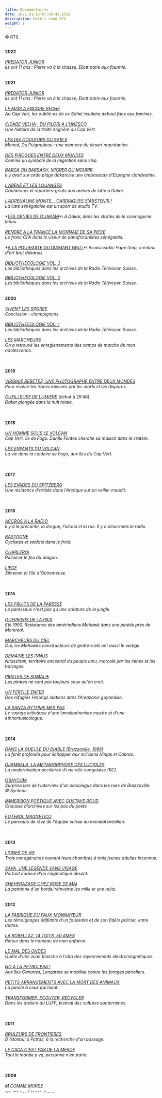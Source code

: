 ```yaml
---
title: Documentaires
date: 2021-01-15T07:09:42.256Z
description: here’s some RTS
weight: 1
---
```

© RTS

\
**2022**\
\
*[PREDATOR JUNIOR](https://www.rts.ch/audio-podcast/2022/audio/predator-junior-25807717.html)*\
*Ils ont 11 ans : Pierre va à la chasse, Eliott parle aux fourmis.*\
\
\
**2021**\
\
*[PREDATOR JUNIOR](https://www.rts.ch/audio-podcast/2022/audio/predator-junior-25807717.html)*\
*Ils ont 11 ans : Pierre va à la chasse, Eliott parle aux fourmis.*\
\
*[LE MAÏS A ENCORE SÉCHÉ](https://www.rts.ch/audio-podcast/2021/audio/point-de-fuite-cap-vert-le-mais-a-encore-seche-25787974.html)*\
*Au Cap Vert, les oublié-es de ce Sahel insulaire debout face aux famines.*\
\
*[CIDADE VELHA : DU PILORI A L'UNESCO](https://www.rts.ch/audio-podcast/2021/audio/point-de-fuite-du-pilori-a-l-unesco-l-histoire-de-la-traite-negriere-au-cap-vert-25787694.html)*\
*Une histoire de la traite négrière au Cap Vert.*\
\
*[LES DIX COULEURS DU SABLE](https://www.rts.ch/play/radio/point-de-fuite/audio/point-de-fuite-mauritanie--les-10-couleurs-du-sable?id=12420158)*\
*Monod, Du Puigaudeau : une mémoire du désert mauritanien.*\
\
*[DES PIROGUES ENTRE DEUX MONDES](https://www.rts.ch/audio-podcast/2021/audio/point-de-fuite-senegal-des-pirogues-entre-deux-mondes-25768259.html)*\
*Comme un symbole de la migration sans visa.*

*[BARÇA OU BARSAKH, MIGRER OU MOURIR](https://www.rts.ch/audio-podcast/2021/audio/point-de-fuite-au-senegal-barca-ou-barsakh-migrer-ou-mourir-25767900.html)*\
*Il y avait sur cette plage dakaroise une ambassade d'Espagne clandestine.*\
\
*[L'ARENE ET LES LOUANGES](https://www.rts.ch/play/radio/point-de-fuite/audio/point-de-fuite-la-lutte-senegalaise-larene-et-les-louanges-12?id=12423221)*\
*Cantatrices et reporters-griots aux arènes de lutte à Dakar.*\
\
*[L'ADRENALINE MONTE... CARDIAQUES S'ABSTENIR !](https://www.rts.ch/play/radio/point-de-fuite/audio/point-de-fuite-la-lutte-senegalaise-ladrenaline-monte-cardiaques-sabstenir-22?id=12425327)*\
*La lutte sénégalaise est un sport de studio TV.*\
\
*[LES GENIES DE OUAKAM](https://www.rts.ch/play/radio/point-de-fuite/audio/point-de-fuite-senegal-les-genies-de-ouakam-a-dakar?id=12405631#:~:text=Dans%20les%20strates%20invisibles%20du,et%20respect%20que%20les%20habitant.)*\
*A Dakar, dans les strates de la cosmogonie lébou.*\
\
*[RENDRE A LA FRANCE LA MONNAIE DE SA PIECE](https://www.rts.ch/play/radio/point-de-fuite/audio/point-de-fuite-senegal-franc-cfa-rendre-a-la-france-la-monnaie-de-sa-piece?id=12408787)*\
*Le franc CFA dans le viseur de panafricanistes sénégalais.*\
\
*[A LA POURSUITE DU DIAMANT BRUT](https://www.rts.ch/play/radio/point-de-fuite/audio/point-de-fuite-pape-diop--a-la-poursuite-du-diamant-brut?id=12451480#:~:text=Comme%20une%20obsession%2C%20le%20cr%C3%A9ateur,quartier%20de%20Medina%20%C3%A0%20Dakar.&text=De%20Dakar%20%C3%A0%20Lausanne%2C%20c,collectionneur%20Mamadou%20Diallo%2C%20alias%20Patin.)*\
*Insaisissable Pape Diop, créateur d'art brut dakarois.*\
\
*[BIBLIOTHECOLOGIE VOL. 3](https://www.rts.ch/play/radio/le-labo/audio/bibliothecologie-volume-iii?id=12122628)*\
*Les bibliothèques dans les archives de la Radio Télévision Suisse.*

*[BIBLIOTHECOLOGIE VOL. 2](https://www.rts.ch/play/radio/le-labo/audio/bibliothecologie-volume-ii?id=11981359)*\
*Les bibliothèques dans les archives de la Radio Télévision Suisse.*\
\
\
**2020**\
\
*[VIVENT LES SPORES](https://www.rts.ch/play/radio/le-labo/audio/vivent-les-spores?id=11712468)*\
*Conclusion : champignons.*\
\
*[BIBLIOTHECOLOGIE VOL. 1](https://www.rts.ch/play/radio/le-labo/audio/bibliothecologie-volume-i?id=11762839)*\
*Les bibliothèques dans les archives de la Radio Télévision Suisse.*\
\
*[LES MARCHEURS](https://www.rts.ch/play/radio/le-labo/audio/les-marcheurs?id=10974395)*\
*On a retrouvé les enregistrements des camps de marche de mon adolescence.*\
\
\
\
**2019**\
\
*[VIRGINIE REBETEZ, UNE PHOTOGRAPHE ENTRE DEUX MONDES](https://www.rts.ch/play/radio/le-labo/audio/virginie-rebetez-une-photographe-entre-deux-mondes?id=10916094)*\
*Pour révéler les traces laissées par les morts et les disparus.*\
\
*[CUEILLEUSE DE LUMIERE](https://www.rts.ch/play/radio/le-labo/audio/dakar-le-grand-voyage?id=10104577)* (début à 29'48)\
*Dakar plongée dans la nuit totale.*\
\
\
\
**2018**\
\
*[UN HOMME SOUS LE VOLCAN](https://www.rts.ch/play/radio/le-labo/audio/un-homme-sous-le-volcan?id=10072410)*\
*Cap Vert, île de Fogo. Danilo Fontes cherche sa maison dans le cratère.*\
\
*[LES ENFANTS DU VOLCAN](https://www.rts.ch/play/radio/a-labordage/audio/point-de-fuite-les-enfants-du-volcan?id=9329855)*\
*La vie dans la caldeira de Fogo, aux îles du Cap Vert.* \
\
\
\
**2017**\
\
*[LES EVADES DU SPITZBERG](https://www.rts.ch/play/radio/le-labo/audio/les-evades-du-spitzberg?id=9000265&station=a83f29dee7a5d0d3f9fccdb9c92161b1afb512db)*\
*Une résidence d'artiste dans l'Arctique sur un voilier maudit.*\
\
\
\
**2016**\
\
*[ACCROS A LA RADIO](https://pages.rts.ch/espace-2/programmes/le-labo/7796399-le-labo-du-26-06-2016.html)*\
*Il y a la précarité, la drogue, l'alcool et la rue. Il y a désormais la radio.*\
\
*[BASTOGNE](https://www.rts.ch/play/radio/detours/audio/bastogne-cyclistes-et-soldats-dans-le-froid?id=7700554)*\
*Cyclistes et soldats dans le froid.*\
\
*[CHARLEROI](https://www.rts.ch/play/radio/detours/audio/charleroi-rallumer-le-feu-du-dragon?id=7725356)*\
*Rallumer le feu du dragon.*\
\
*[LIEGE](https://www.rts.ch/play/radio/detours/audio/liege-simenon-et-lle-doutremeuse?id=7702561)*\
*Simenon et l'île d'Outremeuse.*\
\
\
\
**2015**\
\
*[LES FRUITS DE LA PARESSE](https://www.rts.ch/play/radio/le-labo/audio/le-labo?id=7216895)*\
*Le paresseux n'est pas qu'une créature de la jungle.*\
\
*[GUERRIERS DE LA PAIX](https://www.rts.ch/play/radio/le-labo/audio/guerriers-de-la-paix?id=6694739)*\
*Eté 1990. Résistance des amérindiens Mohawk dans une pinède près de Montréal.*\
\
*[MARCHEURS DU CIEL](https://www.rts.ch/play/radio/le-labo/audio/marcheurs-du-ciel?id=6427512)*\
*Oui, les Mohawks constructeurs de gratte-ciels ont aussi le vertige.*\
\
*[DEMAINE LES INNUS](https://www.rts.ch/play/radio/le-labo/audio/le-labo?id=6731666)*\
*Nitassinan, territoire ancestral du peuple Innu, morcelé par les mines et les barrages.*\
\
*[PIRATES DE SOMALIE](https://pages.rts.ch/espace-2/programmes/le-labo/6376865-le-labo-du-04-01-2015.html)*\
*Les pirates ne sont pas toujours ceux qu'on croit.*\
\
*[UN FERTILE ENFER](https://www.rts.ch/play/radio/le-labo/audio/un-fertile-enfer?id=7315132)*\
*Des réfugiés Hmongs laotiens dans l'Amazonie guyanaise.*\
\
*[LA SANZA RYTHME MES PAS](https://pages.rts.ch/espace-2/programmes/le-labo/6631887-le-labo-du-12-04-2015.html)*\
*Le voyage initiatique d'une lamellophoniste muette et d'une ethnomusicologue.*\
\
\
\
**2014**\
\
*[DANS LA GUEULE DU DIABLE (Brazzaville, 1998)](https://www.rts.ch/play/radio/le-labo/audio/dans-la-gueule-du-diable-brazzaville-1998?id=5463641)*\
*La forêt profonde pour échapper aux miliciens Ninjas et Cobras.*\
\
*[DJAMBALA, LA METAMORPHOSE DES LUCIOLES](https://www.rts.ch/play/radio/le-labo/audio/djambala-la-metamorphose-des-lucioles?id=5616947)*\
*La modernisation accélérée d'une ville congolaise (RC).*\
\
[OBAYOUM](http://syntone.fr/obayoum-par-jonas-pool/)\
*Surprise lors de l'interview d'un sociologue dans les rues de Brazzaville.*\
*© Syntone*\
\
*[IMMERSION POETIQUE AVEC GUSTAVE ROUD](https://www.rts.ch/play/radio/lhorloge-de-sable/audio/immersion-poetique-avec-gustave-roud?id=5874486)*\
*Chaussé d'archives sur les pas du poète*\
\
*[FUTEBOL MAGNETICO](https://www.rts.ch/play/radio/le-labo/audio/futebol-magnietico?id=5912831)*\
*Le parcours de rêve de l'équipe suisse au mondial brésilien.*\
\
\
\
**2013**\
\
*[LIGNES DE VIE](https://www.rts.ch/play/radio/le-labo/audio/lignes-de-vies?id=5174734)*\
*Trois nonagénaires ouvrent leurs chambres à trois jeunes adultes inconnus.*\
\
*[SAVA, UNE LEGENDE SANS VISAGE](https://www.rts.ch/play/radio/le-labo/audio/sava-une-legende-sans-visage?id=5003570)*\
*Portrait curieux d'un énigmatique absent.*\
\
*[SHEHERAZADE CHEZ ROSE DE MAI](https://www.rts.ch/play/radio/le-labo/audio/les-1001-nuits-de-sheherazade?id=5003905)*\
*La patronne d'un bordel réinvente les mille et une nuits.*\
\
\
**2012**\
\
*[LA FABRIQUE DU FAUX-MONNAYEUR](https://www.rts.ch/play/radio/le-labo/audio/la-fabrique-du-faux-monnayeur?id=3856164)*\
*Les témoignages édifiants d'un faussaire et de son fidèle policier, entre autres.*\
\
*[LA ROBELLAZ, 14 TOITS, 50 AMES](https://www.rts.ch/play/radio/le-labo/audio/la-robellaz-14-toits-50-ames?id=4270884)*\
*Retour dans le hameau de mon enfance.*\
\
*[LE MAL DES ONDES](https://www.rts.ch/play/radio/le-labo/audio/le-mal-des-ondes?id=3897749)*\
*Quête d'une zone blanche à l'abri des rayonnements électromagnétiques.*\
\
*[NO A LA PETROLERA !](https://www.rts.ch/play/radio/le-labo/audio/no-a-la-petrolera-?id=4085055)*\
*Aux îles Canaries, Lanzarote se mobilise contre les forages pétroliers.*\
\
*[PETITS ARRANGEMENTS AVEC LA MORT DES ANIMAUX](https://www.rts.ch/play/radio/le-labo/audio/petits-arrangements-avec-la-mort-des-animaux?id=4431228)*\
*La parole à ceux qui tuent.*\
\
*[TRANSFORMER, ECOUTER, RECYCLER](https://www.rts.ch/play/radio/le-labo/audio/transformer-ecouter-recycler--les-ateliers-du-luff?id=4362146)*\
*Dans les ateliers du LUFF, festival des cultures souterraines.*\
\
\
\
**2011**\
\
*[BRULEURS DE FRONTIERES](https://www.rts.ch/play/radio/le-labo/audio/les-bruleurs-de-frontiere?id=6844965)*\
*D'Istanbul à Patras, à la recherche d'un passage.*\
\
*[LE CACA C'EST PAS DE LA MERDE](https://www.rts.ch/play/radio/le-labo/audio/le-caca-cest-pas-de-la-m---?id=3491151)*\
*Tout le monde y va, personne n'en parle.*\
\
\
\
**2009**\
\
*[M COMME MORSE](https://www.rts.ch/play/radio/emission-sans-nom/audio/lesprit-de-la-lettre-m-comme-morse?id=10185988)*\
*\-.-. --- -.. . / -- --- .-. ... .*